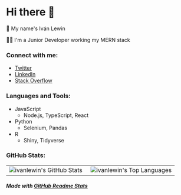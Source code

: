 # Hi there 👋

🤠 My name's Iván Lewin

🐱‍💻 I'm a Junior Developer working my MERN stack

### Connect with me:

* [Twitter](https://twitter.com/ivanlewin)
* [LinkedIn](https://www.linkedin.com/in/ivanlewin)
* [Stack Overflow](https://stackoverflow.com/users/12253585/ivanlewin)

### Languages and Tools:

* JavaScript
  * Node.js, TypeScript, React
* Python
  * Selenium, Pandas
* R
  * Shiny, Tidyverse

### GitHub Stats:

<table>
  <tr>
    <td align="left" style="padding=0; width=0;">
      <img align="left" alt="ivanlewin's GitHub Stats" src="https://github-readme-stats.vercel.app/api?username=ivanlewin&show_icons=true&hide_border=true&count_private=true" />
    </td>
    <td align="right" style="padding=0; width=0;">
      <img align="right" alt="ivanlewin's Top Languages" src="https://github-readme-stats.vercel.app/api/top-langs/?username=ivanlewin&show_icons=true&hide_border=true&count_private=true&layout=compact" />
    </td>
  </tr>
</table>

##### Made with [GitHub Readme Stats](https://github.com/anuraghazra/github-readme-stats)
